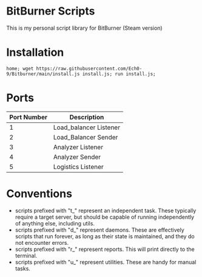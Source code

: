 
# BitBurner Scripts

This is my personal script library for BitBurner (Steam version)

# Installation
```
home; wget https://raw.githubusercontent.com/Ech0-9/Bitburner/main/install.js install.js; run install.js;
```
# Ports

| Port Number | Description           |
| ----------- | -----------           |
| 1           | Load_balancer Listener|
| 2           | Load_Balancer Sender  |
| 3           | Analyzer Listener     |
| 4           | Analyzer Sender       |
| 5           | Logistics Listener    |

# Conventions
- scripts prefixed with "t_" represent an independent task.  These typically require a target server, but should be capable of running independently of anything else, including utils.
- scripts prefixed with "d_" represent daemons.  These are effectively scripts that run forever, as long as their state is maintained, and they do not encounter errors.
- scripts prefixed with "r_" represent reports.  This will print directly to the terminal.
- scripts prefixed with "u_" represent utilities.  These are handy for manual tasks.
